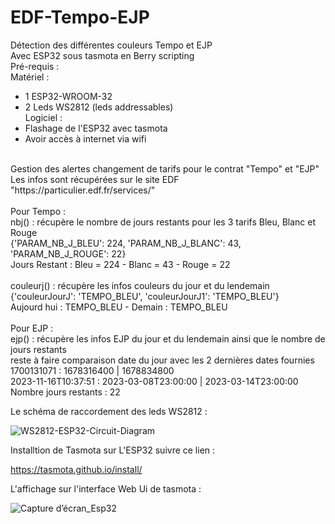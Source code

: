 # EDF-Tempo-EJP
Détection des différentes couleurs Tempo et EJP<br>
Avec ESP32 sous tasmota en Berry scripting<br>
Pré-requis :<br>
Matériel :<br>
 - 1 ESP32-WROOM-32
 - 2 Leds WS2812 (leds addressables)<br>
Logiciel :<br>
 - Flashage de l'ESP32 avec tasmota
 - Avoir accès à internet via wifi
<br>
Gestion des alertes changement de tarifs pour le contrat "Tempo" et "EJP"<br>
Les infos sont récupérées sur le site EDF "https://particulier.edf.fr/services/"<br>
<br>
Pour Tempo :<br>
nbj() : récupère le nombre de jours restants pour les 3 tarifs Bleu, Blanc et Rouge<br>
{'PARAM_NB_J_BLEU': 224, 'PARAM_NB_J_BLANC': 43, 'PARAM_NB_J_ROUGE': 22}<br>
Jours Restant : Bleu = 224 - Blanc = 43 - Rouge = 22<br>
<br>
couleurj() : récupère les infos couleurs du jour et du lendemain<br>
{'couleurJourJ': 'TEMPO_BLEU', 'couleurJourJ1': 'TEMPO_BLEU'}<br>
Aujourd hui : TEMPO_BLEU - Demain : TEMPO_BLEU<br>
<br>
Pour EJP :<br>
ejp() : récupère les infos EJP du jour et du lendemain ainsi que le nombre de jours restants<br>
reste à faire comparaison date du jour avec les 2 dernières dates fournies<br>
1700131071 : 1678316400 | 1678834800<br>
2023-11-16T10:37:51 : 2023-03-08T23:00:00 | 2023-03-14T23:00:00<br>
 Nombre jours restants : 22<br>

Le schéma de raccordement des leds WS2812 :

![WS2812-ESP32-Circuit-Diagram](https://github.com/yves-jose/EDF-Tempo-EJP/assets/35004084/bf91e4a6-82d2-4287-82a5-317d421d2b8b)

Installtion de Tasmota sur L'ESP32 suivre ce lien :

https://tasmota.github.io/install/


L'affichage sur l'interface Web Ui de tasmota :

![Capture d’écran_Esp32](https://github.com/yves-jose/EDF-Tempo-EJP/assets/35004084/1ac9d2f0-2b71-4e1c-a93a-49239744b0a7)

